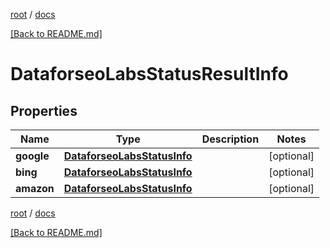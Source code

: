 [root](./../ "root") / [docs](./ "docs")

[[Back to README.md]](./../README.md "[Back to README.md]")

# DataforseoLabsStatusResultInfo

## Properties

| Name | Type | Description | Notes |
|------------ | ------------- | ------------- | -------------|
|**google** | [**DataforseoLabsStatusInfo**](DataforseoLabsStatusInfo.md) |  |  [optional] |
|**bing** | [**DataforseoLabsStatusInfo**](DataforseoLabsStatusInfo.md) |  |  [optional] |
|**amazon** | [**DataforseoLabsStatusInfo**](DataforseoLabsStatusInfo.md) |  |  [optional] |

[root](./../ "root") / [docs](./ "docs")

[[Back to README.md]](./../README.md "[Back to README.md]")